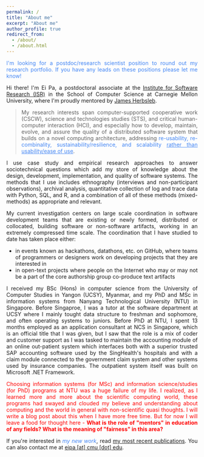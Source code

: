 ```yaml
---
permalink: /
title: "About me"
excerpt: "About me"
author_profile: true
redirect_from:
  - /about/
  - /about.html
---
```

<style>
    .p-cl {
        text-align: justify;
    }
</style>
<p class="p-cl" style="color: #4285F4">I'm looking for a postdoc/research scientist position to round out my research portfolio. If you have any leads on these positions please let me know!</p>
<p class="p-cl">Hi there! I'm Ei Pa, a postdoctoral associate at the <a href="https://www.isri.cmu.edu/">Institute for Software Research (ISR)</a> in the School of Computer Science at Carnegie Mellon University, where I'm proudly mentored by <a href="https://herbsleb.org/">James Herbsleb</a>.</p>
<blockquote class="p-cl">My research interests span computer-supported cooperative work (CSCW), science and technologies studies (STS), and critical human-computer interaction (HCI), and especially how to develop, maintain, evolve, and assure the quality of a distributed software system that builds on a novel computing architecture, addressing <span style="color: #4285F4">re-usability, re-combinality, sustainability/resilience, and scalability <u>rather than usability/ease of use</u></span>.</blockquote>
<p class="p-cl">I use case study and empirical research approaches to answer sociotechnical questions which add my store of knowledge about the design, development, implementation, and quality of software systems. The methods that I use includes ethnography (interviews and non-participant observations), archival analysis, quantitative collection of log and trace data with Python, SQL, and R, and a combination of all of these methods (mixed-methods) as appropriate and relevant.</p>
<div class="p-cl">
My current investigation centers on large scale coordination in software development teams that are existing or newly formed, distributed or collocated, building software or non-software artifacts, working in an extremely compressed time scale. The coordination that I have studied to date has taken place either:
<ul>
    <li>in events known as hackathons, datathons, etc. on GitHub, where teams of programmers or designers work on developing projects that they are interested in</li>
    <li>in open-text projects where people on the Internet who may or may not be a part of the core authorship group co-produce text artifacts</li>
</ul>
</div>
<p class="p-cl">I received my BSc (Hons) in computer science from the University of Computer Studies in Yangon (UCSY), Myanmar, and my PhD and MSc in information systems from Nanyang Technological University (NTU) in Singapore. Before Singaproe, I was a tutor at the software department at UCSY where I mainly tought data structure to freshman and sophomore, and often operating systems to juniors. Before PhD at NTU, I spent 13 months employed as an application consultant at NCS in Singapore, which is an official title that I was given, but I saw that the role is a mix of coder and customer support as I was tasked to maintain the accounting module of an online out-patient system which interfaces both with a superior trusted SAP accounting software used by the SingHealth's hospitals and with a claim module connected to the government claim system and other systems used by insurance companies. The outpatient system itself was built on Microsoft .NET Framework.</p>

<p class="p-cl" style="color:red;">Choosing information systems (for MSc) and information science/studies (for PhD) programs at NTU was a huge failure of my life. I realized, as I learned more and more about the scientific computing world, these programs had swayed and clouded my believe and understanding about computing and the world in general with non-scientific quasi thoughts. I will write a blog post about this when I have more free time. But for now I will leave a food for thought here - <b>What is the role of "mentors" in education of any fields? What is the meaning of "fairness" in this area?</b></p>

<p class="p-cl">If you're interested in <span style="color: #4285F4"><i>my new work</i></span>, read <a href="https://eipapa.github.io/publications">my most recent publications</a>. You can also contact me at <a href="">eipa [at] cmu [dot] edu</a>.</p>
